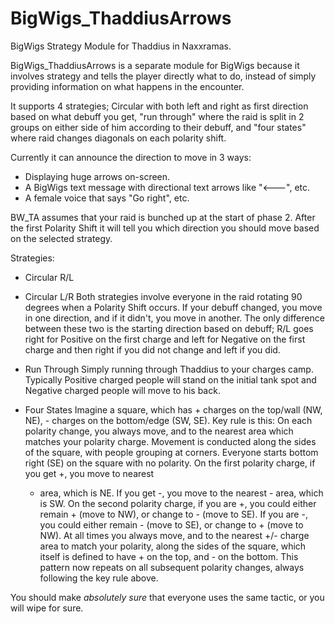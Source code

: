# BigWigs_ThaddiusArrows
BigWigs Strategy Module for Thaddius in Naxxramas.

BigWigs_ThaddiusArrows is a separate module for BigWigs because it involves
strategy and tells the player directly what to do, instead of simply providing
information on what happens in the encounter.

It supports 4 strategies; Circular with both left and right as first direction
based on what debuff you get, "run through" where the raid is split in 2
groups on either side of him according to their debuff, and "four states"
where raid changes diagonals on each polarity shift.

Currently it can announce the direction to move in 3 ways:
 * Displaying huge arrows on-screen.
 * A BigWigs text message with directional text arrows like "<---", etc.
 * A female voice that says "Go right", etc.

BW_TA assumes that your raid is bunched up at the start of phase 2. After the
first Polarity Shift it will tell you which direction you should move based on
the selected strategy.

Strategies:
 * Circular R/L
 * Circular L/R
   Both strategies involve everyone in the raid rotating 90 degrees when a
   Polarity Shift occurs. If your debuff changed, you move in one direction,
   and if it didn't, you move in another.
   The only difference between these two is the starting direction based on
   debuff; R/L goes right for Positive on the first charge and left for
   Negative on the first charge and then right if you did not change and left
   if you did.

 * Run Through
   Simply running through Thaddius to your charges camp. Typically Positive
   charged people will stand on the initial tank spot and Negative charged
   people will move to his back.

 * Four States
   Imagine a square, which has + charges on the top/wall (NW, NE), - charges
   on the bottom/edge (SW, SE). Key rule is this: On each polarity change, you
   always move, and to the nearest area which matches your polarity charge.
   Movement is conducted along the sides of the square, with people grouping
   at corners. Everyone starts bottom right (SE) on the square with no
   polarity. On the first polarity charge, if you get +, you move to nearest
   + area, which is NE. If you get -, you move to the nearest - area, which is SW.
   On the second polarity charge, if you are +, you could either remain + (move
   to NW), or change to - (move to SE). If you are -, you could either remain -
   (move to SE), or change to + (move to NW). At all times you always move, and
   to the nearest +/- charge area to match your polarity, along the sides of
   the square, which itself is defined to have + on the top, and - on the
   bottom. This pattern now repeats on all subsequent polarity changes,
   always following the key rule above.

You should make *absolutely sure* that everyone uses the same tactic, or you
will wipe for sure.
